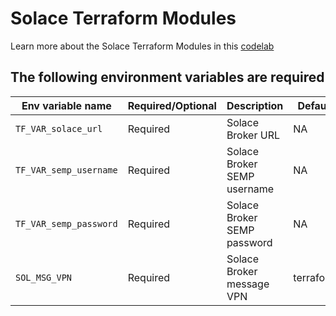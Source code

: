 # Solace Terraform Modules
Learn more about the Solace Terraform Modules in this [codelab](https://codelabs.solace.dev/codelabs/terraform-modules)  

## The following environment variables are required 

| Env variable name  | Required/Optional | Description | Default |
| ------------- | ------------- | ------------- | ------------- |
| `TF_VAR_solace_url`  | Required  | Solace Broker URL | NA |
| `TF_VAR_semp_username`  | Required  | Solace Broker SEMP username | NA |
| `TF_VAR_semp_password`  | Required  | Solace Broker SEMP password | NA |
| `SOL_MSG_VPN`  | Required  | Solace Broker message VPN | terraform |